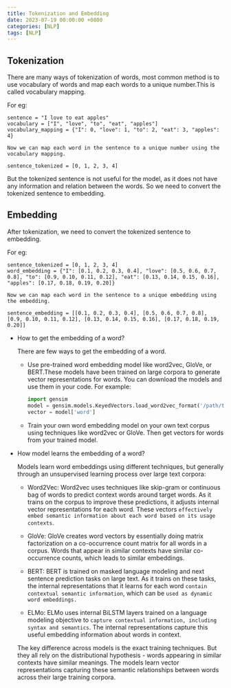 ```yaml
---
title: Tokenization and Embedding
date: 2023-07-19 00:00:00 +0800
categories: [NLP]
tags: [NLP]
---
```


## Tokenization

 There are many ways of tokenization of words, most common method is to use vocabulary of words and map each words to a unique number.This is called vocabulary mapping. 

For eg: 

    sentence = "I love to eat apples" 
    vocabulary = ["I", "love", "to", "eat", "apples"] 
    vocabulary_mapping = {"I": 0, "love": 1, "to": 2, "eat": 3, "apples": 4}

    Now we can map each word in the sentence to a unique number using the vocabulary mapping.

    sentence_tokenized = [0, 1, 2, 3, 4]

But the tokenized sentence is not useful for the model, as it does not have any information and relation between the words. So we need to convert the tokenized sentence to embedding.


## Embedding

 After tokenization, we need to convert the tokenized sentence to embedding.

 For eg: 
 
    sentence_tokenized = [0, 1, 2, 3, 4] 
    word_embedding = {"I": [0.1, 0.2, 0.3, 0.4], "love": [0.5, 0.6, 0.7, 0.8], "to": [0.9, 0.10, 0.11, 0.12], "eat": [0.13, 0.14, 0.15, 0.16], "apples": [0.17, 0.18, 0.19, 0.20]}

    Now we can map each word in the sentence to a unique embedding using the embedding.

    sentence_embedding = [[0.1, 0.2, 0.3, 0.4], [0.5, 0.6, 0.7, 0.8], [0.9, 0.10, 0.11, 0.12], [0.13, 0.14, 0.15, 0.16], [0.17, 0.18, 0.19, 0.20]]

- How to get the embedding of a word?

    There are few ways to get the embedding of a word.

    - Use pre-trained word embedding model like word2vec, GloVe, or BERT.These models have been trained on large corpora to generate vector representations for words. You can download the models and use them in your code. For example:
        ```python
        import gensim
        model = gensim.models.KeyedVectors.load_word2vec_format('/path/to/model')  
        vector = model['word']
        ```
    - Train your own word embedding model on your own text corpus using techniques like word2vec or GloVe. Then get vectors for words from your trained model.

- How model learns the embedding of a word?
           
    Models learn word embeddings using different techniques, but generally through an unsupervised learning process over large text corpora:

    - Word2Vec: Word2vec uses techniques like skip-gram or continuous bag of words to predict context words around target words. As it trains on the corpus to improve these predictions, it adjusts internal vector representations for each word. These vectors ``effectively embed semantic information about each word based on its usage contexts``.

    - GloVe: GloVe creates word vectors by essentially doing matrix factorization on a co-occurrence count matrix for all words in a corpus. Words that appear in similar contexts have similar co-occurrence counts, which leads to similar embeddings.

    - BERT: BERT is trained on masked language modeling and next sentence prediction tasks on large text. As it trains on these tasks, the internal representations that it learns for each word ``contain contextual semantic information``, which can be ``used as dynamic word embeddings.``

    - ELMo: ELMo uses internal BiLSTM layers trained on a language modeling objective to ``capture contextual information, including syntax and semantics``. The internal representations capture this useful embedding information about words in context.

    The key difference across models is the exact training techniques. But they all rely on the distributional hypothesis - words appearing in similar contexts have similar meanings. The models learn vector representations capturing these semantic relationships between words across their large training corpora.




